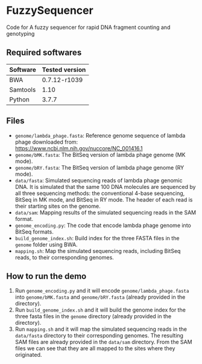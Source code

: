 # FuzzySequencer
Code for A fuzzy sequencer for rapid DNA fragment counting and genotyping

## Required softwares

|Software|Tested version|
|----|----|
|BWA|0.7.12-r1039|
|Samtools|1.10|
|Python|3.7.7|

## Files

* `genome/lambda_phage.fasta`: Reference genome sequence of lambda phage downloaded from: https://www.ncbi.nlm.nih.gov/nuccore/NC_001416.1
* `genome/bMK.fasta`: The BitSeq version of lambda phage genome (MK mode).
* `genome/bRY.fasta`: The BitSeq version of lambda phage genome (RY mode).
* `data/fasta`: Simulated sequencing reads of lambda phage genomic DNA. It is simulated that the same 100 DNA molecules are sequenced by all three sequencing methods: the conventional 4-base sequencing, BitSeq in MK mode, and BitSeq in RY mode. The header of each read is their starting sites on the genome.
* `data/sam`: Mapping results of the simulated sequencing reads in the SAM format.
* `genome_encoding.py`: The code that encode lambda phage genome into BitSeq formats.
* `build_genome_index.sh`: Build index for the three FASTA files in the `genome` folder using BWA.
* `mapping.sh`: Map the simulated sequencing reads, including BitSeq reads, to their corresponding genomes.

## How to run the demo

1. Run `genome_encoding.py` and it will encode `genome/lambda_phage.fasta` into `genome/bMK.fasta` and `genome/bRY.fasta` (already provided in the directory).
2. Run `build_genome_index.sh` and it will build the genome index for the three fasta files in the `genome` directory (already provided in the directory).
3. Run `mapping.sh` and it will map the simulated sequencing reads in the `data/fasta` directory to their corresponding genomes. The resulting SAM files are already provided in the `data/sam` directory. From the SAM files we can see that they are all mapped to the sites where they originated.
